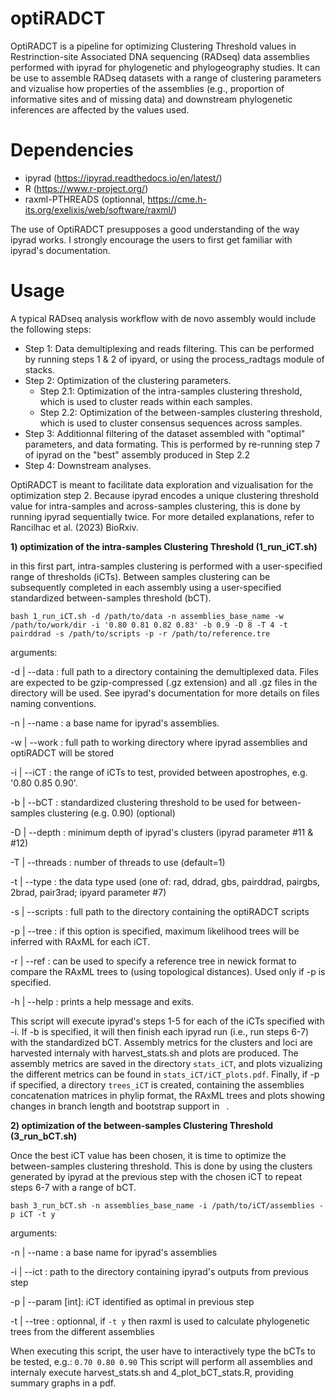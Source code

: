 # optiRADCT

OptiRADCT is a pipeline for optimizing Clustering Threshold values in Restrinction-site Associated DNA sequencing (RADseq) data assemblies performed with ipyrad for phylogenetic and phylogeography studies. It can be use to assemble RADseq datasets with a range of clustering parameters and vizualise how properties of the assemblies (e.g., proportion of informative sites and of missing data) and downstream phylogenetic inferences are affected by the values used.

# Dependencies

  - ipyrad (https://ipyrad.readthedocs.io/en/latest/)
  - R (https://www.r-project.org/)
  - raxml-PTHREADS (optionnal, https://cme.h-its.org/exelixis/web/software/raxml/)
    
The use of OptiRADCT presupposes a good understanding of the way ipyrad works. I strongly encourage the users to first get familiar with ipyrad's documentation.

 # Usage

A typical RADseq analysis workflow with de novo assembly would include the following steps:

- Step 1: Data demultiplexing and reads filtering. This can be performed by running steps 1 & 2 of ipyard, or using the process_radtags module of stacks.
- Step 2: Optimization of the clustering parameters.
  * Step 2.1: Optimization of the intra-samples clustering threshold, which is used to cluster reads within each samples.
  * Step 2.2: Optimization of the between-samples clustering threshold, which is used to cluster consensus sequences across samples.
- Step 3: Additionnal filtering of the dataset assembled with "optimal" parameters, and data formating. This is performed by re-running step 7 of ipyrad on the "best" assembly produced in Step 2.2
- Step 4: Downstream analyses.
  
OptiRADCT is meant to facilitate data exploration and vizualisation for the optimization step 2. Because ipyrad encodes a unique clustering threshold value for intra-samples and across-samples clustering, this is done by running ipyrad sequentially twice. For more detailed explanations, refer to Rancilhac et al. (2023) BioRxiv.

**1) optimization of the intra-samples Clustering Threshold (1_run_iCT.sh)**

in this first part, intra-samples clustering is performed with a user-specified range of thresholds (iCTs). Between samples clustering can be subsequently completed in each assembly using a user-specified standardized between-samples threshold (bCT).

``bash 1_run_iCT.sh -d /path/to/data -n assemblies_base_name -w /path/to/work/dir -i '0.80 0.81 0.82 0.83' -b 0.9 -D 8 -T 4 -t pairddrad -s /path/to/scripts -p -r /path/to/reference.tre``

arguments: 

-d | --data : full path to a directory containing the demultiplexed data. Files are expected to be gzip-compressed (.gz extension) and all .gz files in the directory will be used. See ipyrad's documentation for more details on files naming conventions.

-n | --name : a base name for ipyrad's assemblies.

-w | --work : full path to working directory where ipyrad assemblies and optiRADCT will be stored 

-i | --iCT : the range of iCTs to test, provided between apostrophes, e.g. '0.80 0.85 0.90'.

-b | --bCT : standardized clustering threshold to be used for between-samples clustering (e.g. 0.90) (optional)

-D | --depth : minimum depth of ipyrad's clusters (ipyrad parameter #11 & #12) 

-T | --threads : number of threads to use (default=1)

-t | --type : the data type used (one of: rad, ddrad, gbs, pairddrad, pairgbs, 2brad, pair3rad; ipyard parameter #7)

-s | --scripts : full path to the directory containing the optiRADCT scripts

-p | --tree : if this option is specified, maximum likelihood trees will be inferred with RAxML for each iCT.

-r | --ref : can be used to specify a reference tree in newick format to compare the RAxML trees to (using topological distances). Used only if -p is specified.

-h | --help : prints a help message and exits.

This script will execute ipyrad's steps 1-5 for each of the iCTs specified with -i. If -b is specified, it will then finish each ipyrad run (i.e., run steps 6-7) with the standardized bCT. Assembly metrics for the clusters and loci are harvested internaly with harvest_stats.sh and plots are produced. The assembly metrics are saved in the directory ``stats_iCT``, and plots vizualizing the different metrics can be found in ``stats_iCT/iCT_plots.pdf``. Finally, if -p if specified, a directory ``trees_iCT`` is created, containing the assemblies concatenation matrices in phylip format, the RAxML trees and plots showing changes in branch length and bootstrap support in `` ``.

**2) optimization of the between-samples Clustering Threshold (3_run_bCT.sh)**

Once the best iCT value has been chosen, it is time to optimize the between-samples clustering threshold. This is done by using the clusters generated by ipyrad at the previous step with the chosen iCT to repeat steps 6-7 with a range of bCT.

``bash 3_run_bCT.sh -n assemblies_base_name -i /path/to/iCT/assemblies -p iCT -t y``

arguments: 

-n | --name : a base name for ipyrad's assemblies

-i | --ict : path to the directory containing ipyrad's outputs from previous step

-p | --param [int]: iCT identified as optimal in previous step 

-t | --tree : optionnal, if ``-t y`` then raxml is used to calculate phylogenetic trees from the different assemblies

When executing this script, the user have to interactively type the bCTs to be tested, e.g.: ``0.70 0.80 0.90``
This script will perform all assemblies and internaly execute harvest_stats.sh and 4_plot_bCT_stats.R, providing summary graphs in a pdf.
